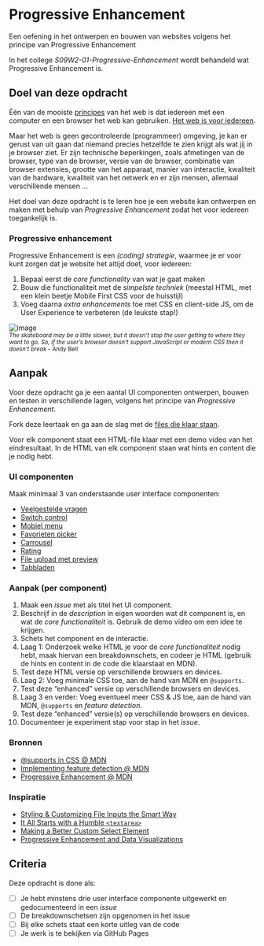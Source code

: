 

# Progressive Enhancement

Een oefening in het ontwerpen en bouwen van websites volgens het principe van Progressive Enhancement

In het college _S09W2-01-Progressive-Enhancement_ wordt behandeld wat Progressive Enhancement is.



## Doel van deze opdracht

Één van de mooiste [principes](https://www.w3.org/DesignIssues/Principles.html) van het web is dat iedereen met een computer en een browser het web kan gebruiken. [Het web is voor iedereen](https://www.youtube.com/watch?v=UMNFehJIi0E). 

Maar het web is geen gecontroleerde (programmeer) omgeving, je kan er gerust van uit gaan dat niemand precies hetzelfde te zien krijgt als wat jij in je browser ziet. Er zijn technische beperkingen, zoals afmetingen van de browser, type van de browser, versie van de browser, combinatie van browser extensies, grootte van het apparaat, manier van interactie, kwaliteit van de hardware, kwaliteit van het netwerk en er zijn mensen, allemaal verschillende mensen ...

Het doel van deze opdracht is te leren hoe je een website kan ontwerpen en maken met behulp van _Progressive Enhancement_ zodat het voor iedereen toegankelijk is.

### Progressive enhancement

Progressive Enhancement is een _(coding) strategie_, waarmee je er voor kunt zorgen dat je website het altijd doet, voor iedereen:

1) Bepaal eerst de _core functionality_ van wat je gaat maken
2) Bouw die functionaliteit met de _simpelste techniek_ (meestal HTML, met een klein beetje Mobile First CSS voor de huisstijl)
3) Voeg daarna _extra enhancements_ toe met CSS en client-side JS, om de User Experience te verbeteren (de leukste stap!)

![image](https://github.com/fdnd-task/progressive-enhancement/assets/1391509/f6d0490b-6748-4fc8-8a63-d33d2f2d0b68)
<br><small>_The skateboard may be a little slower, but it doesn’t stop the user getting to where they want to go. So, if the user’s browser doesn’t support JavaScript or modern CSS then it doesn’t break_ - Andy Bell
</small>



## Aanpak

Voor deze opdracht ga je een aantal UI componenten ontwerpen, bouwen en testen in verschillende lagen, volgens het principe van _Progressive Enhancement_. 

Fork deze leertaak en ga aan de slag met de [files die klaar staan](https://fdnd-task.github.io/progressive-enhancement/).

Voor elk component staat een HTML-file klaar met een demo video van het eindresultaat. 
In de HTML van elk component staan wat hints en content die je nodig hebt.

### UI componenten

Maak minimaal 3 van onderstaande user interface componenten: 

- [Veelgestelde vragen](https://fdnd-task.github.io/progressive-enhancement/faq.html)
- [Switch control](https://fdnd-task.github.io/progressive-enhancement/switch.html)
- [Mobiel menu](https://fdnd-task.github.io/progressive-enhancement/menu.html)
- [Favorieten picker](https://fdnd-task.github.io/progressive-enhancement/pickers.html)
- [Carrousel](https://fdnd-task.github.io/progressive-enhancement/carrousel.html)
- [Rating](https://fdnd-task.github.io/progressive-enhancement/rating.html)
- [File upload met preview](https://fdnd-task.github.io/progressive-enhancement/file.html)
- [Tabbladen](https://fdnd-task.github.io/progressive-enhancement/tabs.html)

<!--
#### Voor Sprint 11

Voor Sprint 11 is het het interessantst om componenten uit je ontwerp voor de leertaak in Sprint 11 te gebruiken. 
Je mag ook componenten uit bovenstaande lijst gebruiken.
Het is een individuele opdracht - dus elke teamlid werkt eigen componenten uit (of maakt een substantieel andere uitwerking van dezelfde component).

Ieder teamlid werkt minimaal 2 componenten uit.
-->

### Aanpak (per component)

1. Maak een _issue_ met als titel het UI component.
2. Beschrijf in de _description_ in eigen woorden wat dit component is, en wat de _core functionaliteit_ is. Gebruik de demo video om een idee te krijgen.
3. Schets het component en de interactie.
4. Laag 1: Onderzoek welke HTML je voor de _core functionaliteit_ nodig hebt, maak hiervan een breakdownschets, en codeer je HTML (gebruik de hints en content in de code die klaarstaat en MDN).
5. Test deze HTML versie op verschillende browsers en devices.
6. Laag 2: Voeg minimale CSS toe, aan de hand van MDN en `@supports`.
7. Test deze “enhanced” versie op verschillende browsers en devices.
8. Laag 3 en verder: Voeg eventueel meer CSS & JS toe, aan de hand van MDN, `@supports` en _feature detection_.
9. Test deze “enhanced” versie(s) op verschillende browsers en devices.
10. Documenteer je experiment stap voor stap in het _issue_.

<!--
#### Voor Sprint 11
11. In Sprint 11 is het doel pleasurable (ga lekker los).
12. Documenteer je experiment.
-->

### Bronnen

- [@supports in CSS @ MDN](https://developer.mozilla.org/en-US/docs/Web/CSS/@supports)
- [Implementing feature detection @ MDN](https://developer.mozilla.org/en-US/docs/Learn_web_development/Extensions/Testing/Feature_detection)
- [Progressive Enhancement @ MDN](https://developer.mozilla.org/en-US/docs/Glossary/Progressive_Enhancement)


### Inspiratie

- [Styling & Customizing File Inputs the Smart Way](https://tympanus.net/codrops/2015/09/15/styling-customizing-file-inputs-smart-way/)
- [It All Starts with a Humble `<textarea>`](https://24ways.org/2019/it-all-starts-with-a-humble-textarea/)
- [Making a Better Custom Select Element](https://24ways.org/2019/making-a-better-custom-select-element/)
- [Progressive Enhancement and Data Visualizations](https://css-tricks.com/progressive-enhancement-data-visualizations/)


## Criteria

Deze opdracht is done als:

- [ ] Je hebt minstens drie user interface componente uitgewerkt en gedocumenteerd in een _issue_
- [ ] De breakdownschetsen zijn opgenomen in het issue
- [ ] Bij elke schets staat een korte uitleg van de code
- [ ] Je werk is te bekijken via GitHub Pages
